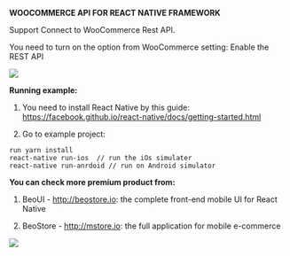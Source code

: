   **WOOCOMMERCE API FOR REACT NATIVE FRAMEWORK**

Support Connect to WooCommerce Rest API.

You need to turn on the option from WooCommerce setting: Enable the REST API

![](demo.gif)



**Running example:**

1. You need to install React Native by this guide: https://facebook.github.io/react-native/docs/getting-started.html

2. Go to example project:
```
run yarn install
react-native run-ios  // run the iOs simulater
react-native run-anrdoid // run on Android simulator
```


**You can check more premium product from:**

1. BeoUI - http://beostore.io: the complete front-end mobile UI for React Native

2. BeoStore - http://mstore.io: the full application for mobile e-commerce

![](demo-2.gif)

